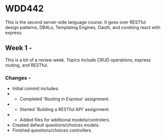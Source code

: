 # WDD442

This is the second server-side language course. It goes over RESTful design patterns, DBALs, Templating Engines, Oauth, and combing react with express.

## Week 1 - 
This is a bit of a review week. Topics include CRUD operations, express routing, and RESTful.

### Changes - 
- Initial commit includes:
- - Completed 'Routing in Express' assignment.
- - Started 'Building a RESTful API' assignment. 
- - Added files for additional models/controlers.
- Created default questions/choices models.
- Finished questions/choices controllers.